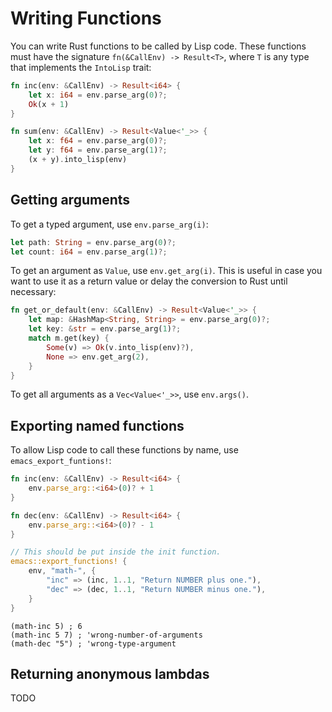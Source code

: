 # Writing Functions
You can write Rust functions to be called by Lisp code. These functions must have the signature `fn(&CallEnv) -> Result<T>`, where `T` is any type that implements the `IntoLisp` trait:

```rust
fn inc(env: &CallEnv) -> Result<i64> {
    let x: i64 = env.parse_arg(0)?;
    Ok(x + 1)
}

fn sum(env: &CallEnv) -> Result<Value<'_>> {
    let x: f64 = env.parse_arg(0)?;
    let y: f64 = env.parse_arg(1)?;
    (x + y).into_lisp(env)
}
```

## Getting arguments

To get a typed argument, use `env.parse_arg(i)`:

```rust
let path: String = env.parse_arg(0)?;
let count: i64 = env.parse_arg(1)?;
```

To get an argument as `Value`, use `env.get_arg(i)`. This is useful in case you want to use it as a return value or delay the conversion to Rust until necessary:

```rust
fn get_or_default(env: &CallEnv) -> Result<Value<'_>> {
    let map: &HashMap<String, String> = env.parse_arg(0)?;
    let key: &str = env.parse_arg(1)?;
    match m.get(key) {
        Some(v) => Ok(v.into_lisp(env)?),
        None => env.get_arg(2),
    }
}
```

To get all arguments as a `Vec<Value<'_>>`, use `env.args()`.

## Exporting named functions

To allow Lisp code to call these functions by name, use `emacs_export_funtions!`:

```rust
fn inc(env: &CallEnv) -> Result<i64> {
    env.parse_arg::<i64>(0)? + 1
}

fn dec(env: &CallEnv) -> Result<i64> {
    env.parse_arg::<i64>(0)? - 1
}

// This should be put inside the init function.
emacs::export_functions! {
    env, "math-", {
        "inc" => (inc, 1..1, "Return NUMBER plus one."),
        "dec" => (dec, 1..1, "Return NUMBER minus one."),
    }
}
```

```emacs-lisp
(math-inc 5) ; 6
(math-inc 5 7) ; 'wrong-number-of-arguments
(math-dec "5") ; 'wrong-type-argument
```

## Returning anonymous lambdas
TODO
